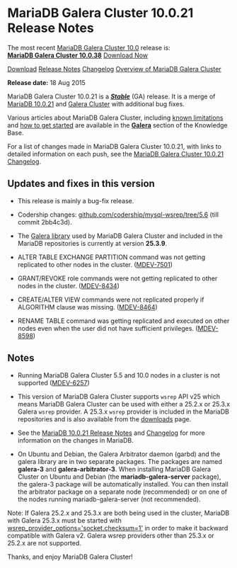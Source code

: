 # MariaDB Galera Cluster 10.0.21 Release Notes

The most recent [MariaDB Galera Cluster 10.0](/kb/en/galera/) release is:<br>
<span class="cstm-style lead"><strong>[MariaDB Galera Cluster 10.0.38](/replication/galera-cluster/mariadb-galera-cluster-releases/mariadb-galera-100-release-notes/mariadb-galera-cluster-10038-release-notes/)</strong> [Download<span>&nbsp;</span>Now](https://downloads.mariadb.org/mariadb-galera/10.0)</span>

[Download](http://downloads.mariadb.org/mariadb-galera/10.0.21)
[Release Notes](/replication/galera-cluster/mariadb-galera-cluster-releases/mariadb-galera-100-release-notes/mariadb-galera-cluster-10021-release-notes/)
[Changelog](/replication/galera-cluster/mariadb-galera-cluster-releases/mariadb-galera-100-changelogs/mariadb-galera-cluster-10021-changelog/)
[Overview of MariaDB Galera Cluster](/replication/galera-cluster/what-is-mariadb-galera-cluster/)

<strong>Release date:</strong> 18 Aug 2015

MariaDB Galera Cluster 10.0.21 is a <strong><em>[Stable](/kb/en/release-criteria/)</em></strong> (GA)
release.  It is a merge of [MariaDB 10.0.21](/kb/en/mariadb-10021-release-notes/) and
[Galera Cluster](http://codership.com/content/using-galera-cluster) with
additional bug fixes.

Various articles about MariaDB Galera Cluster, including
[known limitations](/replication/galera-cluster/mariadb-galera-cluster-known-limitations/) and
[how to get started](/replication/galera-cluster/getting-started-with-mariadb-galera-cluster/) are
available in the <strong>[Galera](/kb/en/galera/)</strong> section of the Knowledge Base.

For a list of changes made in MariaDB Galera Cluster 10.0.21, with links to
detailed information on each push, see the
[MariaDB Galera Cluster 10.0.21 Changelog](/replication/galera-cluster/mariadb-galera-cluster-releases/mariadb-galera-100-changelogs/mariadb-galera-cluster-10021-changelog/).

## Updates and fixes in this version

- This release is mainly a bug-fix release.

- Codership changes: [github.com/codership/mysql-wsrep/tree/5.6](https://github.com/codership/mysql-wsrep/tree/5.6) (till commit 2bb4c3d).

- The [Galera library](http://codership.com/content/using-galera-cluster) used
  by MariaDB Galera Cluster and included in the MariaDB repositories is
  currently at version <strong>25.3.9</strong>.

- ALTER TABLE EXCHANGE PARTITION command was not getting replicated to other nodes in the cluster. ([MDEV-7501](https://jira.mariadb.org/browse/MDEV-7501))

- GRANT/REVOKE role commands were not getting replicated to other nodes in the cluster. ([MDEV-8434](https://jira.mariadb.org/browse/MDEV-8434))

- CREATE/ALTER VIEW commands were not replicated properly if ALGORITHM clause was missing. ([MDEV-8464](https://jira.mariadb.org/browse/MDEV-8464))

- RENAME TABLE command was getting replicated and executed on other nodes even when the user did not have sufficient privileges. ([MDEV-8598](https://jira.mariadb.org/browse/MDEV-8598))

## Notes

- Running MariaDB Galera Cluster 5.5 and 10.0 nodes in a cluster is not
  supported ([MDEV-6257](https://jira.mariadb.org/browse/MDEV-6257))

- This version of MariaDB Galera Cluster supports `wsrep` API v25 which means
  MariaDB Galera Cluster can be used with either a 25.2.x or 25.3.x
  Galera `wsrep` provider. A 25.3.x `wsrep` provider is included in the
  MariaDB repositories and is also available from the
  [downloads](http://downloads.mariadb.org/mariadb-galera/5.5.42) page.

- See the [MariaDB 10.0.21 Release Notes](/kb/en/mariadb-10021-release-notes/) and
  [Changelog](/kb/en/mariadb-10021-changelog/) for more information on the changes in
  MariaDB.

- On Ubuntu and Debian, the Galera Arbitrator daemon (garbd) and the galera
  library are in two separate packages. The packages are named <strong>galera-3</strong>
  and <strong>galera-arbitrator-3</strong>. When installing MariaDB Galera Cluster on Ubuntu and
  Debian (the <strong>mariadb-galera-server</strong> package), the galera-3 package will be
  automatically installed. You can then install the arbitrator package on a
  separate node (recommended) or on one of the nodes running
  mariadb-galera-server (not recommended).

Note: If Galera 25.2.x and 25.3.x are both being used in the cluster, MariaDB
with Galera 25.3.x must be started with
[wsrep_provider_options='socket.checksum=1'](/kb/en/wsrep_provider_options/#socketchecksum) in order to make it backward
compatible with Galera v2. Galera wsrep providers other than 25.3.x or 25.2.x
are not supported.

Thanks, and enjoy MariaDB Galera Cluster!